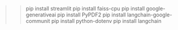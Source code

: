 >>pip install streamlit
>>pip install faiss-cpu
>>pip install google-generativeai
>>pip install PyPDF2
>>pip install langchain-google-communit
>>pip install python-dotenv
>>pip install langchain
